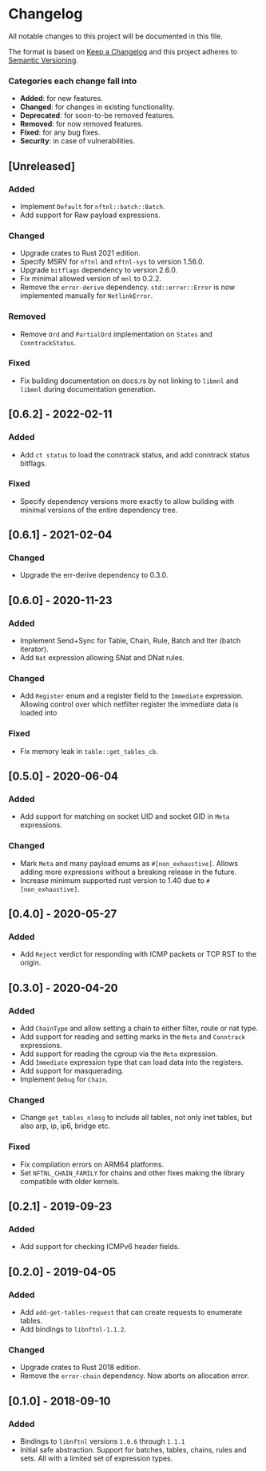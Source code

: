 # Changelog
All notable changes to this project will be documented in this file.

The format is based on [Keep a Changelog](http://keepachangelog.com/en/1.0.0/)
and this project adheres to [Semantic Versioning](http://semver.org/spec/v2.0.0.html).

### Categories each change fall into

* **Added**: for new features.
* **Changed**: for changes in existing functionality.
* **Deprecated**: for soon-to-be removed features.
* **Removed**: for now removed features.
* **Fixed**: for any bug fixes.
* **Security**: in case of vulnerabilities.


## [Unreleased]
### Added
- Implement `Default` for `nftnl::batch::Batch`.
- Add support for Raw payload expressions.

### Changed
- Upgrade crates to Rust 2021 edition.
- Specify MSRV for `nftnl` and `nftnl-sys` to version 1.56.0.
- Upgrade `bitflags` dependency to version 2.6.0.
- Fix minimal allowed version of `mnl` to  0.2.2.
- Remove the `error-derive` dependency. `std::error::Error` is now implemented manually for
  `NetlinkError`.

### Removed
- Remove `Ord` and `PartialOrd` implementation on `States` and `ConntrackStatus`.

### Fixed
- Fix building documentation on docs.rs by not linking to `libmnl` and `libmnl` during documentation
  generation.


## [0.6.2] - 2022-02-11
### Added
- Add `ct status` to load the conntrack status, and add conntrack status bitflags.

### Fixed
- Specify dependency versions more exactly to allow building with minimal versions
  of the entire dependency tree.


## [0.6.1] - 2021-02-04
### Changed
- Upgrade the err-derive dependency to 0.3.0.


## [0.6.0] - 2020-11-23
### Added
- Implement Send+Sync for Table, Chain, Rule, Batch and Iter (batch iterator).
- Add `Nat` expression allowing SNat and DNat rules.

### Changed
- Add `Register` enum and a register field to the `Immediate` expression. Allowing control
  over which netfilter register the immediate data is loaded into

### Fixed
- Fix memory leak in `table::get_tables_cb`.


## [0.5.0] - 2020-06-04
### Added
- Add support for matching on socket UID and socket GID in `Meta` expressions.

### Changed
- Mark `Meta` and many payload enums as `#[non_exhaustive]`. Allows adding more expressions
  without a breaking release in the future.
- Increase minimum supported rust version to 1.40 due to `#[non_exhaustive]`.


## [0.4.0] - 2020-05-27
### Added
- Add `Reject` verdict for responding with ICMP packets or TCP RST to the origin.


## [0.3.0] - 2020-04-20
### Added
- Add `ChainType` and allow setting a chain to either filter, route or nat type.
- Add support for reading and setting marks in the `Meta` and `Conntrack` expressions.
- Add support for reading the cgroup via the `Meta` expression.
- Add `Immediate` expression type that can load data into the registers.
- Add support for masquerading.
- Implement `Debug` for `Chain`.

### Changed
- Change `get_tables_nlmsg` to include all tables, not only inet tables,
  but also arp, ip, ip6, bridge etc.

### Fixed
- Fix compilation errors on ARM64 platforms.
- Set `NFTNL_CHAIN_FAMILY` for chains and other fixes making the library compatible
  with older kernels.

## [0.2.1] - 2019-09-23
### Added
- Add support for checking ICMPv6 header fields.


## [0.2.0] - 2019-04-05
### Added
- Add `add-get-tables-request` that can create requests to enumerate tables.
- Add bindings to `libnftnl-1.1.2`.

### Changed
- Upgrade crates to Rust 2018 edition.
- Remove the `error-chain` dependency. Now aborts on allocation error.


## [0.1.0] - 2018-09-10
### Added
- Bindings to `libnftnl` versions `1.0.6` through `1.1.1`
- Initial safe abstraction. Support for batches, tables, chains, rules and sets.
  All with a limited set of expression types.
